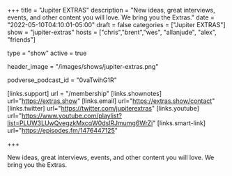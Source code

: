 +++
title = "Jupiter EXTRAS"
description = "New ideas, great interviews, events, and other content you will love. We bring you the Extras."
date = "2022-05-10T04:10:01-05:00"
draft = false
categories = ["Jupiter EXTRAS"]
show = "jupiter-extras"
hosts = ["chris","brent","wes", "allanjude", "alex", "friends"]

type = "show"
active = true

header_image = "/images/shows/jupiter-extras.png"

podverse_podcast_id = "0vaTwihG1R"

[links.support]
  url = "/membership"
[links.shownotes]
  url="https://extras.show"
[links.email]
  url="https://extras.show/contact"
[links.twitter]
  url="https://twitter.com/jupiterextras"
[links.youtube]
  url="https://www.youtube.com/playlist?list=PLUW3LUwQvegzkMxcqW0dslRJmumg6WrZi"
[links.smart-link]
  url="https://episodes.fm/1476447125"

+++

New ideas, great interviews, events, and other content you will love. We bring you the Extras.
